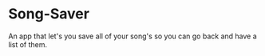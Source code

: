 # Song-Saver
An app that let's you save all of your song's so you can go back and have a list of them. 
